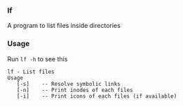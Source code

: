 ### lf
A program to list files inside directories

### Usage
Run `lf -h` to see this
```
lf - List files
Usage
   [-s]    -- Resolve symbolic links
   [-n]    -- Print inodes of each files
   [-i]    -- Print icons of each files (if available)
```

